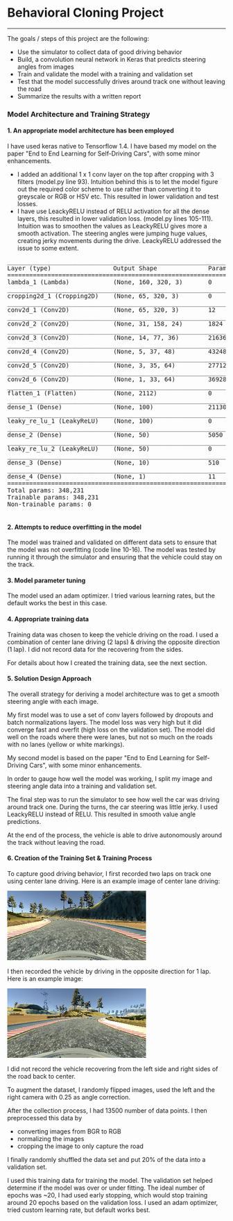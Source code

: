# **Behavioral Cloning Project**

---

The goals / steps of this project are the following:
* Use the simulator to collect data of good driving behavior
* Build, a convolution neural network in Keras that predicts steering angles from images
* Train and validate the model with a training and validation set
* Test that the model successfully drives around track one without leaving the road
* Summarize the results with a written report

### Model Architecture and Training Strategy

#### 1. An appropriate model architecture has been employed

I have used keras native to Tensorflow 1.4.
I have based my model on the paper "End to End Learning for Self-Driving Cars", with some minor enhancements.

- I added an additional 1 x 1 conv layer on the top after cropping with 3 filters (model.py line 93). Intuition behind this is to let the model figure out the required color scheme to use rather than converting it to greyscale or RGB or HSV etc. This resulted in lower validation and test losses.
- I have use LeackyRELU instead of RELU activation for all the dense layers, this resulted in lower validation loss. (model.py lines 105-111). Intuition was to smoothen the values as LeackyRELU gives more a smooth activation. The steering angles were jumping huge values, creating jerky movements during the drive. LeackyRELU addressed the issue to some extent.

<pre>
_________________________________________________________________
Layer (type)                 Output Shape              Param #   
=================================================================
lambda_1 (Lambda)            (None, 160, 320, 3)       0         
_________________________________________________________________
cropping2d_1 (Cropping2D)    (None, 65, 320, 3)        0         
_________________________________________________________________
conv2d_1 (Conv2D)            (None, 65, 320, 3)        12        
_________________________________________________________________
conv2d_2 (Conv2D)            (None, 31, 158, 24)       1824      
_________________________________________________________________
conv2d_3 (Conv2D)            (None, 14, 77, 36)        21636     
_________________________________________________________________
conv2d_4 (Conv2D)            (None, 5, 37, 48)         43248     
_________________________________________________________________
conv2d_5 (Conv2D)            (None, 3, 35, 64)         27712     
_________________________________________________________________
conv2d_6 (Conv2D)            (None, 1, 33, 64)         36928     
_________________________________________________________________
flatten_1 (Flatten)          (None, 2112)              0         
_________________________________________________________________
dense_1 (Dense)              (None, 100)               211300    
_________________________________________________________________
leaky_re_lu_1 (LeakyReLU)    (None, 100)               0         
_________________________________________________________________
dense_2 (Dense)              (None, 50)                5050      
_________________________________________________________________
leaky_re_lu_2 (LeakyReLU)    (None, 50)                0         
_________________________________________________________________
dense_3 (Dense)              (None, 10)                510       
_________________________________________________________________
dense_4 (Dense)              (None, 1)                 11        
=================================================================
Total params: 348,231
Trainable params: 348,231
Non-trainable params: 0
_________________________________________________________________
</pre>


#### 2. Attempts to reduce overfitting in the model

The model was trained and validated on different data sets to ensure that the model was not overfitting (code line 10-16). The model was tested by running it through the simulator and ensuring that the vehicle could stay on the track.

#### 3. Model parameter tuning

The model used an adam optimizer. I tried various learning rates, but the default works the best in this case.

#### 4. Appropriate training data

Training data was chosen to keep the vehicle driving on the road. I used a combination of center lane driving (2 laps) & driving the opposite direction (1 lap). I did not record data for the recovering from the sides.

For details about how I created the training data, see the next section. 

#### 5. Solution Design Approach

The overall strategy for deriving a model architecture was to get a smooth steering angle with each image.

My first model was to use a set of conv layers followed by dropouts and batch normalizations layers. The model loss was very high but it did converge fast and overfit (high loss on the validation set). The model did well on the roads where there were lanes, but not so much on the roads with no lanes (yellow or white markings).

My second model is based on the paper "End to End Learning for Self-Driving Cars", with some minor enhancements.

In order to gauge how well the model was working, I split my image and steering angle data into a training and validation set. 

The final step was to run the simulator to see how well the car was driving around track one. During the turns, the car steering was little jerky. I used LeackyRELU instead of RELU. This resulted in smooth value angle predictions. 

At the end of the process, the vehicle is able to drive autonomously around the track without leaving the road.

#### 6. Creation of the Training Set & Training Process

To capture good driving behavior, I first recorded two laps on track one using center lane driving. Here is an example image of center lane driving:

![Center lane driving](https://raw.githubusercontent.com/ShankHarinath/CarND-Behavioral-Cloning-P3/master/images/Actual.jpg)

I then recorded the vehicle by driving in the opposite direction for 1 lap. Here is an example image:

![Center lane driving](https://raw.githubusercontent.com/ShankHarinath/CarND-Behavioral-Cloning-P3/master/images/Reverse.jpg)

I did not record the vehicle recovering from the left side and right sides of the road back to center.

To augment the dataset, I randomly flipped images, used the left and the right camera with 0.25 as angle correction.

After the collection process, I had 13500 number of data points. I then preprocessed this data by 
- converting images from BGR to RGB
- normalizing the images
- cropping the image to only capture the road

I finally randomly shuffled the data set and put 20% of the data into a validation set. 

I used this training data for training the model. The validation set helped determine if the model was over or under fitting. The ideal number of epochs was ~20, I had used early stopping, which would stop training around 20 epochs based on the validation loss. I used an adam optimizer, tried custom learning rate, but default works best.